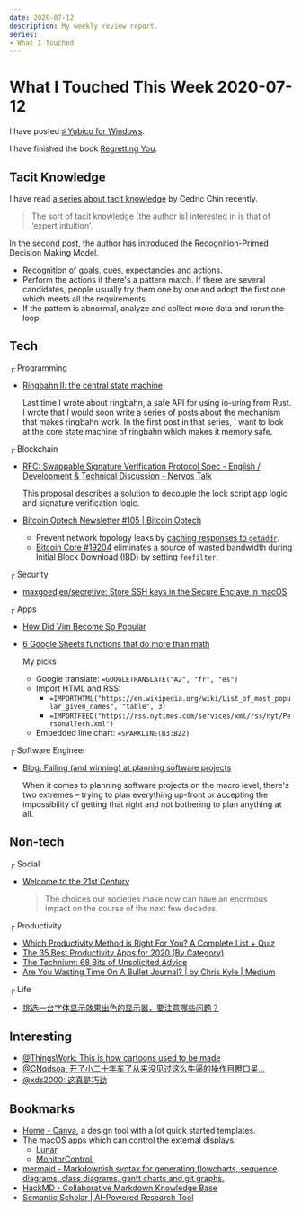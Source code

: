 ```yaml
---
date: 2020-07-12
description: My weekly review report.
series:
- What I Touched
---
```


# What I Touched This Week 2020-07-12

I have posted [♯ Yubico for Windows](ia-writer://open?path=/Locations/_Publish/§%20Blog/Posts/Posts%20-%202020/2007%20-%20Yubico%20for%20Windows/♯%20Yubico%20for%20Windows.md).

I have finished the book [Regretting You](https://www.goodreads.com/review/show/3149842860).

<!--more-->

## Tacit Knowledge

I have read [a series about tacit knowledge](https://commoncog.com/blog/the-tacit-knowledge-series/) by Cedric Chin recently.

> The sort of tacit knowledge [the author is] interested in is that of ‘expert intuition’.

In the second post, the author has introduced the Recognition-Primed Decision Making Model.

* Recognition of goals, cues, expectancies and actions.
* Perform the actions if there's a pattern match. If there are several candidates, people usually try them one by one and adopt the first one which meets all the requirements.
* If the pattern is abnormal, analyze and collect more data and rerun the loop.

## Tech

┌ Programming

* [Ringbahn II: the central state machine](https://without.boats/blog/ringbahn-ii/)

    Last time I wrote about ringbahn, a safe API for using io-uring from Rust. I wrote that I would soon write a series of posts about the mechanism that makes ringbahn work. In the first post in that series, I want to look at the core state machine of ringbahn which makes it memory safe.

┌ Blockchain

* [RFC: Swappable Signature Verification Protocol Spec - English / Development & Technical Discussion - Nervos Talk](https://talk.nervos.org/t/rfc-swappable-signature-verification-protocol-spec/4802)

    This proposal describes a solution to decouple the lock script app logic and signature verification logic.

* [Bitcoin Optech Newsletter #105 | Bitcoin Optech](https://bitcoinops.org/en/newsletters/2020/07/08/)

    * Prevent network topology leaks by [caching responses to `getaddr`](https://bitcoincore.reviews/18991).
    * [Bitcoin Core #19204](https://github.com/bitcoin/bitcoin/issues/19204) eliminates a source of wasted bandwidth during Initial Block Download (IBD) by setting `feefilter`.

┌ Security

* [maxgoedjen/secretive: Store SSH keys in the Secure Enclave in macOS](https://twitter.com/doitian/status/1280115029967241221)

┌ Apps

* [How Did Vim Become So Popular](https://pragmaticpineapple.com/how-did-vim-become-so-popular/)
* [6 Google Sheets functions that do more than math](https://zapier.com/blog/google-sheets-functions/)

    My picks

    * Google translate: `=GOOGLETRANSLATE("A2", "fr", "es")`
    * Import HTML and RSS:
      * `=IMPORTHTML("https://en.wikipedia.org/wiki/List_of_most_popular_given_names", "table", 3)`
      * `=IMPORTFEED("https://rss.nytimes.com/services/xml/rss/nyt/PersonalTech.xml")`
    * Embedded line chart: `=SPARKLINE(B3:B22)`

┌ Software Engineer

* [Blog: Failing (and winning) at planning software projects](https://simplabs.com/blog/2020/06/17/failing-and-winning-at-planning-software-projects/)

    When it comes to planning software projects on the macro level, there's two extremes – trying to plan everything up-front or accepting the impossibility of getting that right and not bothering to plan anything at all.


## Non-tech

┌ Social

* [Welcome to the 21st Century](https://www.oreilly.com/tim/21stcentury/)

    > The choices our societies make now can have an enormous impact on the course of the next few decades.

┌ Productivity

* [Which Productivity Method is Right For You? A Complete List + Quiz](https://todoist.com/productivity-methods)
* [The 35 Best Productivity Apps for 2020 (By Category)](https://doist.com/blog/best-productivity-apps/)
* [The Technium: 68 Bits of Unsolicited Advice](https://kk.org/thetechnium/68-bits-of-unsolicited-advice/)
* [Are You Wasting Time On A Bullet Journal? | by Chris Kyle | Medium](https://medium.com/@ChrisKyle/are-you-wasting-time-on-a-bullet-journal-a93b46c8e929)

┌ Life

* [挑选一台字体显示效果出色的显示器，要注意哪些问题？](https://sspai.com/post/61252)

## Interesting

* [@ThingsWork: This is how cartoons used to be made](https://twitter.com/doitian/status/1281680744062971904)
* [@CNqdsoa: 开了小二十年车了从来没见过这么牛逼的操作目瞪口呆…](https://twitter.com/doitian/status/1280889440261398531)
* [@xds2000: 这真是巧劲](https://twitter.com/doitian/status/1280467027212349440)

## Bookmarks

* [Home - Canva](https://www.canva.com), a design tool with a lot quick started templates.
* The macOS apps which can control the external displays.
  * [Lunar](https://lunar.fyi)
  * [MonitorControl: ](https://github.com/MonitorControl/MonitorControl)
* [mermaid - Markdownish syntax for generating flowcharts, sequence diagrams, class diagrams, gantt charts and git graphs.](https://mermaid-js.github.io/mermaid/)
* [HackMD - Collaborative Markdown Knowledge Base](https://hackmd.io)
* [Semantic Scholar | AI-Powered Research Tool](https://www.semanticscholar.org)
